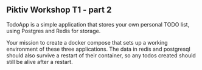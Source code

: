 ## Piktiv Workshop T1 - part 2

TodoApp is a simple application that stores your own personal TODO list, using Postgres and Redis for storage.

Your mission to create a docker compose that sets up a working environment of these three applications.
The data in redis and postgresql should also survive a restart of their container, so any todos created should still be alive after a restart.
